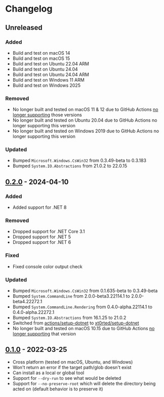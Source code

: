 # Changelog

## Unreleased

### Added

- Build and test on macOS 14
- Build and test on macOS 15
- Build and test on Ubuntu 22.04 ARM
- Build and test on Ubuntu 24.04
- Build and test on Ubuntu 24.04 ARM
- Build and test on Windows 11 ARM
- Build and test on Windows 2025

### Removed

- No longer built and tested on macOS 11 & 12 due to GitHub Actions [no longer supporting](https://github.com/actions/runner-images/issues/9255) those versions
- No longer built and tested on Ubuntu 20.04 due to GitHub Actions no longer supporting this version
- No longer built and tested on Windows 2019 due to GitHub Actions no longer supporting this version

### Updated

- Bumped `Microsoft.Windows.CsWin32` from 0.3.49-beta to 0.3.183
- Bumped `System.IO.Abstractions` from 21.0.2 to 22.0.15

## [0.2.0](https://github.com/xt0rted/dotnet-rimraf/compare/v0.1.0...v0.2.0) - 2024-04-10

### Added

- Added support for .NET 8

### Removed

- Dropped support for .NET Core 3.1
- Dropped support for .NET 5
- Dropped support for .NET 6

### Fixed

- Fixed console color output check

### Updated

- Bumped `Microsoft.Windows.CsWin32` from 0.1.635-beta to 0.3.49-beta
- Bumped `System.CommandLine` from 2.0.0-beta3.22114.1 to 2.0.0-beta4.22272.1
- Bumped `System.CommandLine.Rendering` from 0.4.0-alpha.22114.1 to 0.4.0-alpha.22272.1
- Bumped `System.IO.Abstractions` from 16.1.25 to 21.0.2
- Switched from [actions/setup-dotnet](https://github.com/actions/setup-dotnet) to [xt0rted/setup-dotnet](https://github.com/xt0rted/setup-dotnet)
- No longer built and tested on macOS 10.15 due to GitHub Actions [no longer supporting](https://github.com/actions/virtual-environments/issues/5583) that version

## [0.1.0](https://github.com/xt0rted/dotnet-rimraf/releases/tag/v0.1.0) - 2022-03-25

- Cross platform (tested on macOS, Ubuntu, and Windows)
- Won't return an error if the target path/glob doesn't exist
- Can install as a local or global tool
- Support for `--dry-run` to see what would be deleted
- Support for `--no-preserve-root` which will delete the directory being acted on (default behavior is to preserve it)
